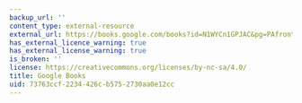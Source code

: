```yaml
---
backup_url: ''
content_type: external-resource
external_url: https://books.google.com/books?id=N1WYCn1GPJAC&pg=PAfrontcover#v=onepage&q&f=false
has_external_licence_warning: true
has_external_license_warning: true
is_broken: ''
license: https://creativecommons.org/licenses/by-nc-sa/4.0/
title: Google Books
uid: 73763ccf-2234-426c-b575-2730aa0e12cc
---
```

